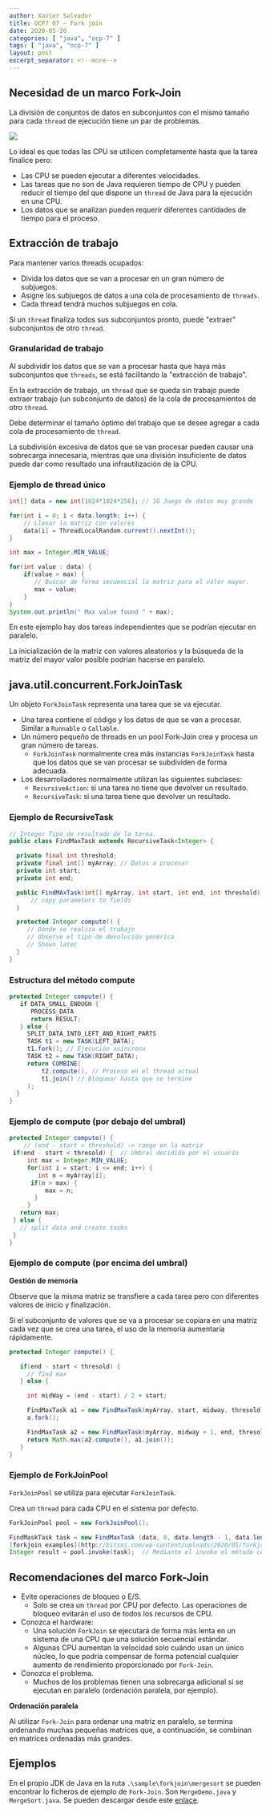 ```yaml
---
author: Xavier Salvador
title: OCP7 07 – Fork join
date: 2020-05-20
categories: [ "java", "ocp-7" ]
tags: [ "java", "ocp-7" ]
layout: post
excerpt_separator: <!--more-->
---
```


<!--more-->

## Necesidad de un marco Fork-Join

La división de conjuntos de datos en subconjuntos con el mismo tamaño para cada `thread` de ejecución tiene un par de problemas.

![](/assets/posts/java/ocp-7/2020-05-20-ocp7_07_fork_join/fig1.jpg)

Lo ideal es que todas las CPU se utilicen completamente hasta que la tarea finalice pero:

- Las CPU se pueden ejecutar a diferentes velocidades.
- Las tareas que no son de Java requieren tiempo de CPU y pueden reducir el tiempo del que dispone un `thread` de Java para la ejecución en una CPU.
- Los datos que se analizan pueden requerir diferentes cantidades de tiempo para el proceso.

## Extracción de trabajo

Para mantener varios threads ocupados:

- Divida los datos que se van a procesar en un gran número de subjuegos.
- Asigne los subjuegos de datos a una cola de procesamiento de `threads`.
- Cada thread tendrá muchos subjuegos en cola.

Si un `thread` finaliza todos sus subconjuntos pronto, puede "extraer" subconjuntos de otro `thread`.

### Granularidad de trabajo

Al subdividir los datos que se van a procesar hasta que haya más subconjuntos que `threads`, se está facilitando la "extracción de trabajo".

En la extracción de trabajo, un `thread` que se queda sin trabajo puede extraer trabajo (un subconjunto de datos) de la cola de procesamientos de otro `thread`.

Debe determinar el tamaño óptimo del trabajo que se desee agregar a cada cola de procesamiento de `thread`.

La subdivisión excesiva de datos que se van procesar pueden causar una sobrecarga innecesaria, mientras que una división insuficiente de datos puede dar como resultado una infrautilización de la CPU.

### Ejemplo de thread único

```java
int[] data = new int[1024*1024*256]; // 1G Juego de datos muy grande

for(int i = 0; i < data.length; i++) {
    // Llenar la matriz con valores
    data[i] = ThreadLocalRandom.current().nextInt();
}

int max = Integer.MIN_VALUE;

for(int value : data) {
    if(value > max) {
       // Buscar de forma secuencial la matriz para el valor mayor.
       max = value;
    }
}
System.out.println(" Max value found " + max);
```

En este ejemplo hay dos tareas independientes que se podrían ejecutar en paralelo.

La inicialización de la matriz con valores aleatorios y la búsqueda de la matriz del mayor valor posible podrían hacerse en paralelo.

## java.util.concurrent.ForkJoinTask

Un objeto `ForkJoinTask` representa una tarea que se va ejecutar.

- Una tarea contiene el código y los datos de que se van a procesar. Similar a `Runnable` o `Callable`.
- Un número pequeño de threads en un pool Fork-Join crea y procesa un gran número de tareas.
	- `ForkJoinTask` normalmente crea más instancias `ForkJoinTask` hasta que los datos que se van procesar se subdividen de forma adecuada.
- Los desarrolladores normalmente utilizan las siguientes subclases:
	- `RecursiveAction`: si una tarea no tiene que devolver un resultado.
	- `RecursiveTask`: si una tarea tiene que devolver un resultado.

### Ejemplo de RecursiveTask

```java
// Integer Tipo de resultado de la tarea.
public class FindMaxTask extends RecursiveTask<Integer> {

  private final int threshold;
  private final int[] myArray; // Datos a procesar
  private int start;
  private int end;

  public FindMAxTask(int[] myArray, int start, int end, int threshold) {
      // copy parameters to fields
  }

  protected Integer compute() {
     // Dónde se realiza el trabajo
     // Observe el tipo de devolución genérica
     // Shown later
  }
}
```

### Estructura del método compute

```java
protected Integer compute() {
   if DATA_SMALL_ENOUGH {
      PROCESS_DATA
      return RESULT;
   } else {
     SPLIT_DATA_INTO_LEFT_AND_RIGHT_PARTS
     TASK t1 = new TASK(LEFT_DATA);
     t1.fork(); // Ejecución asíncrona
     TASK t2 = new TASK(RIGHT_DATA);
     return COMBINE(
         t2.compute(), // Proceso en el thread actual
         t1.join() // Bloquear hasta que se termine
     );
  }
}
```

### Ejemplo de compute (por debajo del umbral)

```java
protected Integer compute() {
    // (end - start < threshold) -> rango en la matriz
 if(end - start < thresold) {  // Umbral decidido por el usuario
     int max = Integer.MIN_VALUE;
     for(int i = start; i <= end; i++) {
        int n = myArray[i];
      if(n > max) {
          max = n;
       }
     }
   return max;
 } else {
   // split data and create tasks
 }
}
```

### Ejemplo de compute (por encima del umbral)

**Gestión de memoria**

Observe que la misma matriz se transfiere a cada tarea pero con diferentes valores de inicio y finalización.

Si el subconjunto de valores que se va a procesar se copiara en una matriz cada vez que se crea una tarea, el uso de la memoria aumentaría rápidamente.

```java
protected Integer compute() {

   if(end - start < thresold) {
     // find max
   } else {

     int midWay = (end - start) / 2 + start;

     FindMaxTask a1 = new FindMaxTask(myArray, start, midway, thresold);  // Tarea para la mitad izquierda de los datos
     a.fork();

     FindMaxTask a2 = new FindMaxTask(myArray, midway + 1, end, thresold); // Tarea para la mitad derecha de los datos
     return Math.max(a2.compute(), a1.join());
   }
}
```

### Ejemplo de ForkJoinPool

`ForkJoinPool` se utiliza para ejecutar `ForkJoinTask`.

Crea un `thread` para cada CPU en el sistema por defecto.

```java
ForkJoinPool pool = new ForkJoinPool();

FindMaskTask task = new FindMaxTask (data, 0, data.length - 1, data.length/16);
[forkjoin examples](http://bitsmi.com/wp-content/uploads/2020/05/forkjoin.zip "forkjoin examples")
Integer result = pool.invoke(task);  // Mediante el invoke el método compute de la tarea se llama automáticamente
```

## Recomendaciones del marco Fork-Join

- Evite operaciones de bloqueo o E/S.
	- Solo se crea un `thread` por CPU por defecto. Las operaciones de bloqueo evitarán el uso de todos los recursos de CPU.
- Conozca el hardware:
	- Una solución `ForkJoin` se ejecutará de forma más lenta en un sistema de una CPU que una solución secuencial estándar.
	- Algunas CPU aumentan la velocidad solo cuándo usan un único núcleo, lo que podría compensar de forma potencial cualquier aumento de rendimiento proporcionado por `Fork-Join`.
- Conozca el problema.
	- Muchos de los problemas tienen una sobrecarga adicional si se ejecutan en paralelo (ordenación paralela, por ejemplo).
	
**Ordenación paralela**

Al utilizar `Fork-Join` para ordenar una matriz en paralelo, se termina ordenando muchas pequeñas matrices que, a continuación, se combinan en matrices ordenadas más grandes.	

## Ejemplos

En el propio JDK de Java en la ruta `.\sample\forkjoin\mergesort` se pueden encontrar lo ficheros de ejemplo de `Fork-Join`. 
Son `MergeDemo.java` y `MergeSort.java`. Se pueden descargar desde este [enlace](/assets/posts/java/ocp-7/2020-05-20-ocp7_07_fork_join/forkjoin.zip).
